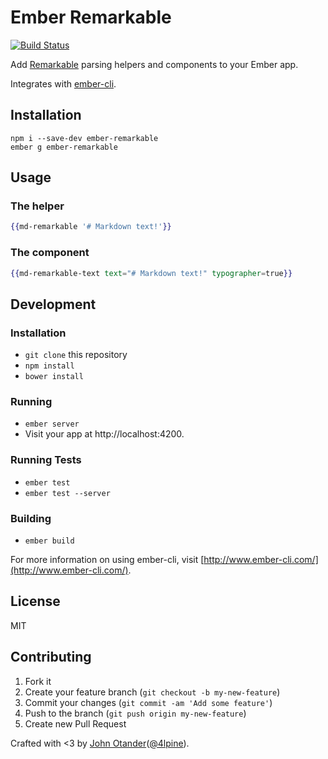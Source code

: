 # Ember Remarkable

[![Build Status](https://travis-ci.org/johnotander/ember-remarkable.svg?branch=master)](https://travis-ci.org/johnotander/ember-remarkable)

Add [Remarkable](https://github.com/jonschlinkert/remarkable) parsing helpers and components to your Ember app.

Integrates with [ember-cli](http://ember-cli.com).

## Installation

```
npm i --save-dev ember-remarkable
ember g ember-remarkable
```

## Usage

### The helper

```hbs
{{md-remarkable '# Markdown text!'}}
```

### The component

```hbs
{{md-remarkable-text text="# Markdown text!" typographer=true}}
```

## Development

### Installation

* `git clone` this repository
* `npm install`
* `bower install`

### Running

* `ember server`
* Visit your app at http://localhost:4200.

### Running Tests

* `ember test`
* `ember test --server`

### Building

* `ember build`

For more information on using ember-cli, visit [http://www.ember-cli.com/](http://www.ember-cli.com/).

## License

MIT

## Contributing

1. Fork it
2. Create your feature branch (`git checkout -b my-new-feature`)
3. Commit your changes (`git commit -am 'Add some feature'`)
4. Push to the branch (`git push origin my-new-feature`)
5. Create new Pull Request

Crafted with <3 by [John Otander](http://johnotander.com)([@4lpine](https://twitter.com/4lpine)).
